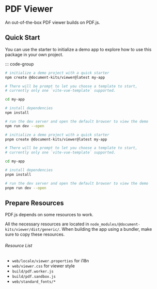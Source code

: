 # PDF Viewer

An out-of-the-box PDF viewer builds on PDF.js.

## Quick Start

You can use the starter to initialize a demo app to explore how to use this package in your own project.

::: code-group

```bash [npm]
# initialize a demo project with a quick starter
npm create @document-kits/viewer@latest my-app

# There will be prompt to let you choose a template to start,
# currently only one `vite-vue-template` supported.

cd my-app

# install dependencies
npm install

# run the dev server and open the default browser to view the demo
npm run dev --open
```

```bash [pnpm]
# initialize a demo project with a quick starter
pnpm create @document-kits/viewer@latest my-app

# There will be prompt to let you choose a template to start,
# currently only one `vite-vue-template` supported.

cd my-app

# install dependencies
pnpm install

# run the dev server and open the default browser to view the demo
pnpm run dev --open
```

## Prepare Resources

PDF.js depends on some resources to work.

All the necessary resources are located in `node_modules/@document-kits/viewer/dist/generic/`.
When building the app using a bundler, make sure to copy these resources.

###### Resource List

- `web/locale/viewer.properties` for i18n
- `web/viewer.css` for viewer style
- `build/pdf.worker.js`
- `build/pdf.sandbox.js`
- `web/standard_fonts/*`
